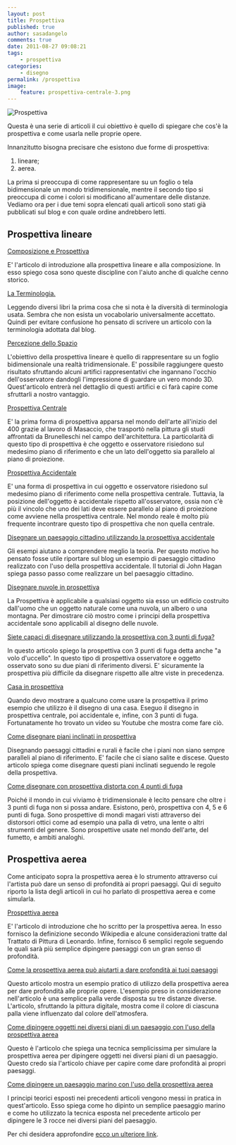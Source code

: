 ```yaml
---
layout: post
title: Prospettiva
published: true
author: sasadangelo
comments: true
date: 2011-08-27 09:08:21
tags:
    - prospettiva
categories:
    - disegno
permalink: /prospettiva
image:
    feature: prospettiva-centrale-3.png
---
```


![Prospettiva](https://www.disegnoepittura.it/wp-content/uploads/prospettiva-accidentale-4.jpg "Prospettiva")

Questa è una serie di articoli il cui obiettivo è quello di spiegare che cos'è la prospettiva e come usarla nelle proprie opere.

Innanzitutto bisogna precisare che esistono due forme di prospettiva:

1. lineare;
2. aerea.

La prima si preoccupa di come rappresentare su un foglio o tela bidimensionale un mondo tridimensionale, mentre il secondo tipo si preoccupa di come i colori si modificano all'aumentare delle distanze. Vediamo ora per i due temi sopra elencati quali articoli sono stati già pubblicati sul blog e con quale ordine andrebbero letti.

## **Prospettiva lineare**

[Composizione e Prospettiva](https://www.disegnoepittura.it/composizione-prospettiva/)

E' l'articolo di introduzione alla prospettiva lineare e alla composizione. In esso spiego cosa sono queste discipline con l'aiuto anche di qualche cenno storico.

[La Terminologia.](https://www.disegnoepittura.it/prospettiva-terminologia-sapere/)

Leggendo diversi libri la prima cosa che si nota è la diversità di terminologia usata. Sembra che non esista un vocabolario universalmente accettato. Quindi per evitare confusione ho pensato di scrivere un articolo con la terminologia adottata dal blog.

[Percezione dello Spazio](https://www.disegnoepittura.it/percezione-spazio/ "Percezione dello Spazio")

L'obiettivo della prospettiva lineare è quello di rappresentare su un foglio bidimensionale una realtà tridimensionale. E' possibile raggiungere questo risultato sfruttando alcuni artifici rappresentativi che ingannano l'occhio dell'osservatore dandogli l'impressione di guardare un vero mondo 3D. Quest'articolo entrerà nel dettaglio di questi artifici e ci farà capire come sfruttarli a nostro vantaggio.

[Prospettiva Centrale](https://www.disegnoepittura.it/prospettiva-centrale/)

E' la prima forma di prospettiva apparsa nel mondo dell'arte all'inizio del 400 grazie al lavoro di Masaccio, che trasportò nella pittura gli studi affrontati da Brunelleschi nel campo dell'architettura. La particolarità di questo tipo di prospettiva è che oggetto e osservatore risiedono sul medesimo piano di riferimento e che un lato dell'oggetto sia parallelo al piano di proiezione.

[Prospettiva Accidentale](https://www.disegnoepittura.it/prospettiva-accidentale/)

E' una forma di prospettiva in cui oggetto e osservatore risiedono sul medesimo piano di riferimento come nella prospettiva centrale. Tuttavia, la posizione dell'oggetto è accidentale rispetto all'osservatore, ossia non c'è più il vincolo che uno dei lati deve essere parallelo al piano di proiezione come avviene nella prospettiva centrale. Nel mondo reale è molto più frequente incontrare questo tipo di prospettiva che non quella centrale.

[Disegnare un paesaggio cittadino utilizzando la prospettiva accidentale](https://www.disegnoepittura.it/disegnare-paesaggio-cittadino-prospettiva-accidentale/)

Gli esempi aiutano a comprendere meglio la teoria. Per questo motivo ho pensato fosse utile riportare sul blog un esempio di paesaggio cittadino realizzato con l'uso della prospettiva accidentale. Il tutorial di John Hagan spiega passo passo come realizzare un bel paesaggio cittadino.

[Disegnare nuvole in prospettiva](https://www.disegnoepittura.it/disegnare-nuvole-prospettiva/)

La Prospettiva è applicabile a qualsiasi oggetto sia esso un edificio costruito dall'uomo che un oggetto naturale come una nuvola, un albero o una montagna. Per dimostrare ciò mostro come i principi della prospettiva accidentale sono applicabili al disegno delle nuvole.

[Siete capaci di disegnare utilizzando la prospettiva con 3 punti di fuga?](https://www.disegnoepittura.it/siete-capaci-disegnare-utilizzando-prospettiva-3-punti-fuga/)

In questo articolo spiego la prospettiva con 3 punti di fuga detta anche "a volo d'uccello". In questo tipo di prospettiva osservatore e oggetto osservato sono su due piani di riferimento diversi. E' sicuramente la prospettiva più difficile da disegnare rispetto alle altre viste in precedenza.

[Casa in prospettiva](https://www.disegnoepittura.it/casa-prospettiva/)

Quando devo mostrare a qualcuno come usare la prospettiva il primo esempio che utilizzo è il disegno di una casa. Eseguo il disegno in prospettiva centrale, poi accidentale e, infine, con 3 punti di fuga. Fortunatamente ho trovato un video su Youtube che mostra come fare ciò.

[Come disegnare piani inclinati in prospettiva](https://www.disegnoepittura.it/come-disegnare-piani-inclinati-in-prospettiva/)

Disegnando paesaggi cittadini e rurali è facile che i piani non siano sempre paralleli al piano di riferimento. E' facile che ci siano salite e discese. Questo articolo spiega come disegnare questi piani inclinati seguendo le regole della prospettiva.

[Come disegnare con prospettiva distorta con 4 punti di fuga](https://www.disegnoepittura.it/come-disegnare-prospettiva-4-punti-fuga/)

Poiché il mondo in cui viviamo è tridimensionale è lecito pensare che oltre i 3 punti di fuga non si possa andare. Esistono, però, prospettiva con 4, 5 e 6 punti di fuga. Sono prospettive di mondi magari visti attraverso dei distorsori ottici come ad esempio una palla di vetro, una lente o altri strumenti del genere. Sono prospettive usate nel mondo dell'arte, del fumetto, e ambiti analoghi.

## **Prospettiva aerea**

Come anticipato sopra la prospettiva aerea è lo strumento attraverso cui l'artista può dare un senso di profondità ai propri paesaggi. Qui di seguito riporto la lista degli articoli in cui ho parlato di prospettiva aerea e come simularla.

[Prospettiva aerea](https://www.disegnoepittura.it/prospettiva-aerea/)

E' l'articolo di introduzione che ho scritto per la prospettiva aerea. In esso fornisco la definizione secondo Wikipedia e alcune considerazioni tratte dal Trattato di Pittura di Leonardo. Infine, fornisco 6 semplici regole seguendo le quali sarà più semplice dipingere paesaggi con un gran senso di profondità.

[Come la prospettiva aerea può aiutarti a dare profondità ai tuoi paesaggi](https://www.disegnoepittura.it/prospettiva-aerea-pratica/)

Questo articolo mostra un esempio pratico di utilizzo della prospettiva aerea per dare profondità alle proprie opere. L'esempio preso in considerazione nell'articolo è una semplice palla verde disposta su tre distanze diverse. L'articolo, sfruttando la pittura digitale, mostra come il colore di ciascuna palla viene influenzato dal colore dell'atmosfera.

[Come dipingere oggetti nei diversi piani di un paesaggio con l'uso della prospettiva aerea](https://www.disegnoepittura.it/prospettiva-aerea-esempio-applicazione/)

Questo è l'articolo che spiega una tecnica semplicissima per simulare la prospettiva aerea per dipingere oggetti nei diversi piani di un paesaggio. Questo credo sia l'articolo chiave per capire come dare profondità ai propri paesaggi.

[Come dipingere un paesaggio marino con l'uso della prospettiva aerea](https://www.disegnoepittura.it/prospettiva-aerea-esempio/)

I principi teorici esposti nei precedenti articoli vengono messi in pratica in quest'articolo. Esso spiega come ho dipinto un semplice paesaggio marino e come ho utilizzato la tecnica esposta nel precedente articolo per dipingere le 3 rocce nei diversi piani del paesaggio.

Per chi desidera approfondire [ecco un ulteriore link](https://it.wikipedia.org/wiki/Prospettiva "Prospettiva").
